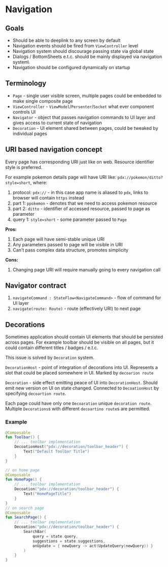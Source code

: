 # Navigation

## Goals

- Should be able to deeplink to any screen by default
- Navigation events should be fired from `ViewController` level
- Navigation system should discourage passing state via global state
- Dialogs / BottomSheets e.t.c. should be mainly displayed via navigation system\
- Navigation should be configured dynamically on startup

## Terminology

- `Page` - single user visible screen, multiple pages could be embedded to make single composite page
- `ViewController` - `ViewModel`/`Persenter`/`Socket` what ever component controls UI
- `Navigator` - object that passes navigation commands to UI layer and gives access to current state of navigation
- `Decoration` - UI element shared between pages, could be tweaked by individual pages

## URI based navigation concept

Every page has corresponding URI just like on web. Resource identifier style is preferred.

For example pokemon details page will have URI like: `pdx://pokemon/ditto?style=short`, where:
1. protocol: `pdx://` -  in this case app name is aliased to `pdx`, links to browser will contain `https` instead
2. part 1: `ppokemon` - denotes that we need to access pokemon resource
3. part 2: `ditto` - identifier of accessed resource, passed to page as parameter
4. query 1: `style=short` - some parameter passed to `Page`

**Pros:**
1. Each page will have semi-stable unique URI
2. Any parameters passed to page will be visible in URI
3. Can't pass complex data structure, promotes simplicity

**Cons:**
1. Changing page URI will require manually going to every navigation call

## Navigator contract

1. `navigateCommand : StateFlow<NavigateCommand>` - flow of command for UI layer
2. `navigate(route: Route)` - route (effectively URI) to next page

## Decorations

Sometimes application should contain UI elements that should be persisted across pages.
For example toolbar should be visible on all pages, but it could contain different titles / badges / e.t.c.

This issue is solved by `Decoration` system. 

`DecorationHost` - point of integration of decorations into UI.
Represents a slot that could be placed somewhere in UI. Marked by `decoarion route`

`Decoration` - side effect emitting peace of UI into `DecorationHost`. 
Should emit new version on UI on state changed. Connected to `DecoationHost` by specifying `decoartion route`.

Each page could have only one `Decoaration` unique `decoration route`. Multiple `Decorations`s with different `decoartino route`s are permitted.

### Example

```kotlin
@Composable
fun Toolbar() {
    // ... toolbar implementation
    DecoationHost("pdx://decoration/toolbar_header") {
        Text("Default Toolbar Title")
    }
}

// on home page
@Composable
fun HomePage() {
    // ... toolbar implementation
    Decoation("pdx://decoration/toolbar_header") {
        Text("HomePageTitle")
    }
}
// on search page
@Composable
fun SearchPage() {
    // ... toolbar implementation
    Decoation("pdx://decoration/toolbar_header") {
        SearchBar(
            query = state.query, 
            suggestions = state.suggestions,
            onUpdate = { newQuery -> act(UpdateQuery(newQuery)) }
        )
    }
}
```
